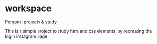# workspace
Personal projects &amp; study

This is a simple project to study html and css elements, by recreating the login instagram page.
